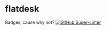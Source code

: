 # flatdesk

Badges, cause why not?
[![GitHub Super-Linter](https://github.com/<OWNER>/<REPOSITORY>/actions/workflows/<WORKFLOW_FILE_NAME>/badge.svg)][super-linter]

[super-linter]: https://github.com/marketplace/actions/super-linter
